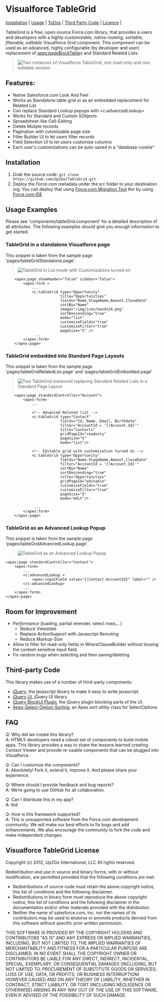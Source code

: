 # Visualforce TableGrid #

[Installation](#-installation) | [Usage](#-usage) | [ToDos](#-todo) | [Third Party Code](#-thirdparty) | [Licence](#-license) | 

TableGrid is a free, open-source Force.com library, that provides a users and developers with a *highly customizable, native-looking, sortable, filterable, editable* Visualforce Grid component. 
This component can be used as an advanced, highly configurable (by developer and user) replacement of <apex:pageBlockTable>s and Standard Related Lists.

> ![Two instances of Visualforce TableGrid, one read-only and one editable version.](https://raw.github.com/Up2Go/TableGrid/master/resources/grid.png)
 
 
## Features: ##
- Native Salesforce.com Look And Feel
- Works as Standalone table grid or as an embedded replacement for Related List
- Can replace Standard Lookup popups with <c:advancedLookup>
- Works for Standard and Custom SObjects
- Spreadsheet-like Cell-Editing
- Delete Muliple records
- Pagination with cutomizable page size
- Filter Builder UI to let users filter records
- Field Selection UI to let users customize columns 
- Each user's customizations can be auto-saved in a "database-cookie"


## <a id="installation"></a> Installation ##
1. Grab the source code: `git clone https://github.com/Up2Go/TableGrid.git`
2. Deploy the Force.com metadata under the src folder to your destination org. You can deploy that using [Force.com Migration Tool](http://wiki.developerforce.com/index.php/Force.com_Migration_Tool) #or by using [Force.com IDE](http://wiki.developerforce.com/index.php/Force.com_IDE)


## <a id="usage"></a> Usage Examples ##
Please see 'components/tableGrid.component' for a detailed description of all attributes. The following examples should give 
you enough information to get started.

### TableGrid in a standalone Visualforce page

This  snippet is taken from the sample page 'pages/tableGridStandalone.page'.

> ![TableGrid in List mode with Customizations turned on](https://raw.github.com/Up2Go/TableGrid/master/resources/customizable.png)
 
        <apex:page showHeader="false" sidebar="false"> 
        	<apex:form >
        		...
			    <c:tableGrid type="Opportunity" 
		        			 title="Opportunities"
		                     fields="Name,StageName,Amount,CloseDate" 
		                     sortBy="Name" 
		                     image="/img/icon/hands24.png"
		                     sortDescending="true"
		                     mode="list"
		                     customizeFields="true"
		                     customizeFilter="true"
		                     pageSize="5" />   
		    	 ...
		   	</apex:form>
		</apex:page>
         

### TableGrid embedded into Standard Page Layouts

This  snippet is taken from the sample page 'pages/tableGridRelatedList.page' and 'pages/tableGridEmbedded.page'

> ![Two TableGrid instanced replacing Standard Related Lists in a Standard Page Layout](https://raw.github.com/Up2Go/TableGrid/master/resources/tableGrid_embedded.png)

		<apex:page standardController="Account"> 
		    <apex:form>
		        ...
		        
		        <!-- Advanced Related list -->
		        <c:tableGrid type="Contact" 
		                     fields="Id, Name, Email, Birthdate" 
		                     filter="AccountId = '{!Account.Id}'"
		                     title="Contacts" 
		                     gridPageId="readonly"
		                     pageSize="5"
		                     mode="list"/>
		             
		        <!-- Editable grid with customization turned on -->        
		        <c:tableGrid type="Opportunity" 
		                     fields="Name,StageName,Amount,CloseDate" 
		                     filter="AccountId = '{!Account.Id}'"
		                     sortBy="Name" 
		                     sortDescending="true"
		                     title="Opportunities" 
		                     gridPageId="editable"
		                     customizeFields="true"
		                     customizeFilter="true"
		                     pageSize="5"
		                     mode="edit"/>  
		                        
		    	 ...
		   	</apex:form>
		</apex:page>


### TableGrid as an Advanced Lookup Popup

This  snippet is taken from the sample page 'pages/tableGridAdvancedLookup.page'.

> ![TableGrid as an Advanced Lookup Popup](https://raw.github.com/Up2Go/TableGrid/master/resources/advancedLookup.png)

	<apex:page standardController="Contact">    
	    <apex:form>
	    	...
		    <c:advancedLookup > 
		        <apex:inputField value="{!Contact.AccountId}" label="" />
		    </c:advancedLookup>
		    ...
		</apex:form>
	</apex:page>
    
 

## <a id="todo"></a> Room for Improvement ##
- *Performance* (loading, partial rerender, select rows,...)
  - Reduce Viewstate
  - Replace ActionSupport with Javascript Remoting
  - Reduce Markup-Size
- Allow to filter for read-only fields in WhereClauseBuilder without loosing the context-sensitive input field.
- Fix random bugs when selecting and then saving/deleting


## <a id="thirdparty"></a> Third-party Code ##

This library makes use of a number of third-party components:

- [jQuery](http://jquery.com), the javascript library to make it easy to write javascript.
- [jQuery UI](http://jqueryui.com), jQuery UI library
- [jQuery BlockUI Plugin](http://http://jquery.malsup.com/block/), the jQuery plugin blocking parts of the UI.
- [Apex-Select-Option-Sorting](https://github.com/abhinavguptas/Apex-Select-Option-Sorting), an Apex sort utility class for SelectOptions


## <a id="faq"></a>FAQ ##

Q: Why did we create this library?  
A: HTML5 developers need a robust set of components to build mobile apps. This library provides a way to share the lessons learned creating Contact Viewer and provide re-usable components that can be plugged into Visualforce. 

Q: Can I customize the components?  
A: Absolutely! Fork it, extend it, improve it. And please share your experience.

Q: Where should I provide feedback and bug reports?  
A: We’re going to use GitHub for all collaboration.

Q: Can I distribute this in my app?  
A: tbd

Q: How is this framework supported?  
A: This is unsupported software from the Force.com development community. We will make our best efforts to fix bugs and add enhancements. We also encourage the community to fork the code and make independent changes.


## <a id="license"></a>Visualforce TableGrid License ##

Copyright (c) 2012, Up2Go International, LLC All rights reserved.

Redistribution and use in source and binary forms, with or without modification, are permitted provided that the following conditions are met:

- Redistributions of source code must retain the above copyright notice, this list of conditions and the following disclaimer.
- Redistributions in binary form must reproduce the above copyright notice, this list of conditions and the following disclaimer in the documentation and/or other materials provided with the distribution.
- Neither the name of salesforce.com, inc. nor the names of its contributors may be used to endorse or promote products derived from this software without specific prior written permission.

THIS SOFTWARE IS PROVIDED BY THE COPYRIGHT HOLDERS AND CONTRIBUTORS "AS IS" AND ANY EXPRESS OR IMPLIED WARRANTIES, INCLUDING, BUT NOT LIMITED TO, THE IMPLIED WARRANTIES OF MERCHANTABILITY AND FITNESS FOR A PARTICULAR PURPOSE ARE DISCLAIMED. IN NO EVENT SHALL THE COPYRIGHT OWNER OR CONTRIBUTORS BE LIABLE FOR ANY DIRECT, INDIRECT, INCIDENTAL, SPECIAL, EXEMPLARY, OR CONSEQUENTIAL DAMAGES (INCLUDING, BUT NOT LIMITED TO, PROCUREMENT OF SUBSTITUTE GOODS OR SERVICES; LOSS OF USE, DATA, OR PROFITS; OR BUSINESS INTERRUPTION) HOWEVER CAUSED AND ON ANY THEORY OF LIABILITY, WHETHER IN CONTRACT, STRICT LIABILITY, OR TORT (INCLUDING NEGLIGENCE OR OTHERWISE) ARISING IN ANY WAY OUT OF THE USE OF THIS SOFTWARE, EVEN IF ADVISED OF THE POSSIBILITY OF SUCH DAMAGE.
